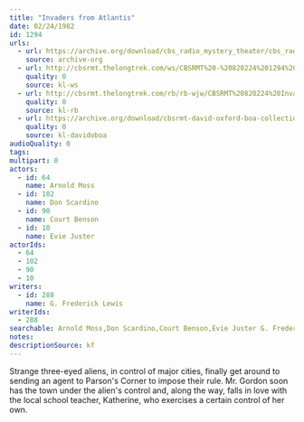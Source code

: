 ```yaml
---
title: "Invaders from Atlantis"
date: 02/24/1982
id: 1294
urls: 
  - url: https://archive.org/download/cbs_radio_mystery_theater/cbs_radio_mystery_theater-1251-1300.zip/cbs_radio_mystery_theater-1251-1300%2Fcbsrmt_1294_invaders_from_atlantis.mp3
    source: archive-org
  - url: http://cbsrmt.thelongtrek.com/ws/CBSRMT%20-%20820224%201294%20Invaders%20From%20Atlantis_ws.mp3
    quality: 0
    source: kl-ws
  - url: http://cbsrmt.thelongtrek.com/rb/rb-wjw/CBSRMT%20820224%20Invaders%20From%20Atlantis_wjw.mp3
    quality: 0
    source: kl-rb
  - url: https://archive.org/download/cbsrmt-david-oxford-boa-collection/CBSRMT-820224-1294-Invaders-from-Atlantis-(32-32)-[2007]-{BoA}.mp3
    quality: 0
    source: kl-davidoboa
audioQuality: 0
tags: 
multipart: 0
actors:  
  - id: 64
    name: Arnold Moss  
  - id: 102
    name: Don Scardino  
  - id: 90
    name: Court Benson  
  - id: 10
    name: Evie Juster
actorIds:  
  - 64  
  - 102  
  - 90  
  - 10
writers:  
  - id: 288
    name: G. Frederick Lewis
writerIds:  
  - 288
searchable: Arnold Moss,Don Scardino,Court Benson,Evie Juster G. Frederick Lewis
notes: 
descriptionSource: kf
---
```

Strange three-eyed aliens, in control of major cities, finally get around to sending an agent to Parson's Corner to impose their rule. Mr. Gordon soon has the town under the alien's control and, along the way, falls in love with the local school teacher, Katherine, who exercises a certain control of her own.